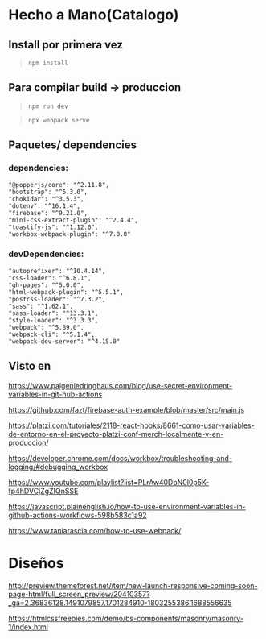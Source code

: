 # Hecho a Mano(Catalogo)

## Install por primera vez
> `npm install`

## Para compilar  build -> produccion 
> `npm run dev` 

> `npx webpack serve`

## Paquetes/ dependencies


  ### dependencies:

    "@popperjs/core": "^2.11.8",
    "bootstrap": "^5.3.0",
    "chokidar": "^3.5.3",
    "dotenv": "^16.1.4",
    "firebase": "^9.21.0",
    "mini-css-extract-plugin": "^2.4.4",
    "toastify-js": "^1.12.0",
    "workbox-webpack-plugin": "^7.0.0"

  ###  devDependencies:

    "autoprefixer": "^10.4.14",
    "css-loader": "^6.8.1",
    "gh-pages": "^5.0.0",
    "html-webpack-plugin": "^5.5.1",
    "postcss-loader": "^7.3.2",
    "sass": "^1.62.1",
    "sass-loader": "^13.3.1",
    "style-loader": "^3.3.3",
    "webpack": "^5.89.0",
    "webpack-cli": "^5.1.4",
    "webpack-dev-server": "^4.15.0"

   


## Visto en 
https://www.paigeniedringhaus.com/blog/use-secret-environment-variables-in-git-hub-actions

https://github.com/fazt/firebase-auth-example/blob/master/src/main.js

https://platzi.com/tutoriales/2118-react-hooks/8661-como-usar-variables-de-entorno-en-el-proyecto-platzi-conf-merch-localmente-y-en-produccion/

https://developer.chrome.com/docs/workbox/troubleshooting-and-logging/#debugging_workbox

https://www.youtube.com/playlist?list=PLrAw40DbN0l0p5K-fp4hDVCjZgZIQnSSE

https://javascript.plainenglish.io/how-to-use-environment-variables-in-github-actions-workflows-598b583c1a92

https://www.taniarascia.com/how-to-use-webpack/

# Diseños
http://preview.themeforest.net/item/new-launch-responsive-coming-soon-page-html/full_screen_preview/20410357?_ga=2.36836128.1491079857.1701284910-1803255386.1688556635

https://htmlcssfreebies.com/demo/bs-components/masonry/masonry-1/index.html